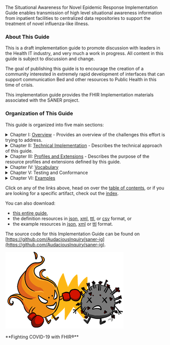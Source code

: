 
The Situational Awareness for Novel Epidemic Response Implementation Guide enables transmission
of high level situational awareness information from inpatient facilities to centralized data repositories
to support the treatment of novel influenza-like illness.


### About This Guide
This is a draft implementation guide to promote discussion with leaders in the Health
IT industry, and very much a work in progress.  All content in this guide is subject
to discussion and change.

The goal of publishing this guide is to encourage the creation of a community interested
in extremely rapid development of interfaces that can support communication Bed and other
resources to Public Health in this time of crisis.

This implementation guide provides the FHIR Implementation materials associated with
the SANER project.

### Organization of This Guide
This guide is organized into five main sections:



<details>
    <summary>Chapter I: <a href="overview.html">Overview</a> - Provides an overview of the challenges this effort is trying to address.</summary>
    <ol>
      <li><a href="situational_awareness_measures.html">Measuring Situational Awareness</a> - Describes situational awareness and how to measure it.</li>
      <li><a href="measure_aggregation.html">Aggregating Data</a> - Describes how to aggregate Measure data.</li>
      <li><a href="measure_automation.html">Computing Measures</a> - Describes mechanisms to automate measure computation.</li>
      <li><a href="phrase_book.html">Creating Measures supporting Automation</a> - A Phrase Book for creating automatable Measures</li>
      <li><a href="measure_creation.html">Creating an Automated Measure</a> - Walks through the steps of creating an automated measure.</li>
    </ol>
</details>

<details>
    <summary>Chapter II: <a href="transactions.html">Technical Implementation</a> - Describes the technical approach of this guide.</summary>
    <ol>
        <li><a href="technology_environment.html">Environment</a> - Describes the technology environment.</li>
        <li><a href="architecture.html">Architecture</a> - Illustrates the Microservice Architecture.</li>
        <li><a href="security_considerations.html">Security Considerations</a> - Documents security concerns and mitigations.</li>
        <li><a href="use_cases.html">Use Cases</a> - Illustrates key use cases.</li>
        <li><a href="actors.html">Actors and Transactions</a> - Provides an overview of technical components.</li>
        <li><a href="transaction-1.html">Query Measure [PULL-TX]</a></li>
        <li><a href="transaction-2.html">Produce Measure [PUSH-TX]</a></li>
        <li><a href="transaction-3.html">Communicate Results [REPORT-TX]</a></li>
    </ol>
</details>

<details>
    <summary>Chapter III: <a href="profiles.html">Profiles and Extensions</a> - Describes the purpose of the resource profiles and
extensions defined by this guide.</summary>
    <ol>
        <li><summary>Profiles<details>
            <ol>
               {% include list-simple-profiles.xhtml %}
            </ol></details></summary>
        </li>
        <li><summary>Extensions<details>
            <ol>
               {% include list-simple-extensions.xhtml %}
            </ol></details></summary>
        </li>
    </ol>
</details>

<details>
    <summary>Chapter IV: <a href="vocabulary.html">Vocabulary</a></summary>
    <ol>
        <li><summary>Value Sets<details>
            <ol>
               {% include list-simple-valuesets.xhtml %}
            </ol></details></summary>
        </li>
        <li>Code Systems
            <ol>
               {% include list-simple-codesystems.xhtml %}
            </ol>
        </li>
        <!--li>Concept Maps
            <ol>
               {% include list-simple-conceptmaps.xhtml %}
            </ol>
        </li-->
    </ol>
</details>
<details>
    <summary>Chapter V: Testing and Conformance</summary>
    <ol>
        <li><a href='test_plan.html'>Test Plan</a></ol></li>
        <li id='capabilities'><summary>Capability Statements<details>
            <ol>
               {% include list-simple-capabilitystatements.xhtml %}
            </ol></details></summary>
        </li>
        <li><summary>Operations<details>
            <ol>
               {% include list-simple-operationdefinitions.xhtml %}
            </ol></details></summary>
        </li>
        <li>Search Parameters
            <ol>
               {% include list-simple-searchparameters.xhtml %}
            </ol>
        </li>
    </ol>
</details>

<details>
    <summary>Chapter VI: <a id='examples' href="examples.html">Examples</a></summary>
    <ol>
        <li><summary>Measures<details>
            <ol>
               {% include list-simple-measures.xhtml %}
            </ol></details></summary>
        </li>
        <li><summary>Locations<details>
            <ol>
               {% include list-simple-locations.xhtml %}
            </ol></details></summary>
        </li>
        <li><summary>Organizations<details>
            <ol>
                 {% include list-simple-organizations.xhtml %}
            </ol></details></summary>
        </li>
        <li><summary>Measure Reports<details>
            <ol>
               {% include list-simple-measurereports.xhtml %}
            </ol></details></summary>
        </li>
    </ol>
</details>

Click on any of the links above, head on over the [table of contents](toc.html), or
if you are looking for a specific artifact, check out the [index](artifacts.html).

You can also download:

* [this entire guide](full-ig.zip),
* the definition resources in [json](definitions.json.zip), [xml](definitions.xml.zip), [ttl](definitions.ttl.zip), or [csv](csvs.zip) format, or
* the example resources in [json](examples.json.zip), [xml](examples.xml.zip) or [ttl](examples.ttl.zip) format.

The source code for this Implementation Guide can be found on
[https://github.com/AudaciousInquiry/saner-ig](https://github.com/AudaciousInquiry/saner-ig).


![The SANER Project Logo](SANERLogo.png)
<div style='float: clear'/>
**Fighting COVID-19 with FHIR®**

